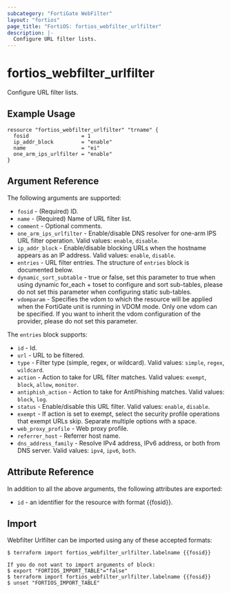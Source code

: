 ```yaml
---
subcategory: "FortiGate WebFilter"
layout: "fortios"
page_title: "FortiOS: fortios_webfilter_urlfilter"
description: |-
  Configure URL filter lists.
---
```


# fortios_webfilter_urlfilter
Configure URL filter lists.

## Example Usage

```hcl
resource "fortios_webfilter_urlfilter" "trname" {
  fosid                 = 1
  ip_addr_block         = "enable"
  name                  = "ei"
  one_arm_ips_urlfilter = "enable"
}
```

## Argument Reference

The following arguments are supported:

* `fosid` - (Required) ID.
* `name` - (Required) Name of URL filter list.
* `comment` - Optional comments.
* `one_arm_ips_urlfilter` - Enable/disable DNS resolver for one-arm IPS URL filter operation. Valid values: `enable`, `disable`.
* `ip_addr_block` - Enable/disable blocking URLs when the hostname appears as an IP address. Valid values: `enable`, `disable`.
* `entries` - URL filter entries. The structure of `entries` block is documented below.
* `dynamic_sort_subtable` - true or false, set this parameter to true when using dynamic for_each + toset to configure and sort sub-tables, please do not set this parameter when configuring static sub-tables.
* `vdomparam` - Specifies the vdom to which the resource will be applied when the FortiGate unit is running in VDOM mode. Only one vdom can be specified. If you want to inherit the vdom configuration of the provider, please do not set this parameter.

The `entries` block supports:

* `id` - Id.
* `url` - URL to be filtered.
* `type` - Filter type (simple, regex, or wildcard). Valid values: `simple`, `regex`, `wildcard`.
* `action` - Action to take for URL filter matches. Valid values: `exempt`, `block`, `allow`, `monitor`.
* `antiphish_action` - Action to take for AntiPhishing matches. Valid values: `block`, `log`.
* `status` - Enable/disable this URL filter. Valid values: `enable`, `disable`.
* `exempt` - If action is set to exempt, select the security profile operations that exempt URLs skip. Separate multiple options with a space.
* `web_proxy_profile` - Web proxy profile.
* `referrer_host` - Referrer host name.
* `dns_address_family` - Resolve IPv4 address, IPv6 address, or both from DNS server. Valid values: `ipv4`, `ipv6`, `both`.


## Attribute Reference

In addition to all the above arguments, the following attributes are exported:
* `id` - an identifier for the resource with format {{fosid}}.

## Import

Webfilter Urlfilter can be imported using any of these accepted formats:
```
$ terraform import fortios_webfilter_urlfilter.labelname {{fosid}}

If you do not want to import arguments of block:
$ export "FORTIOS_IMPORT_TABLE"="false"
$ terraform import fortios_webfilter_urlfilter.labelname {{fosid}}
$ unset "FORTIOS_IMPORT_TABLE"
```
